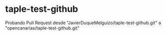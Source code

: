 # taple-test-github

Probando Pull Request desde "JavierDuqueMelguizo/taple-test-github.git" a "opencanarias/taple-test-github.git"